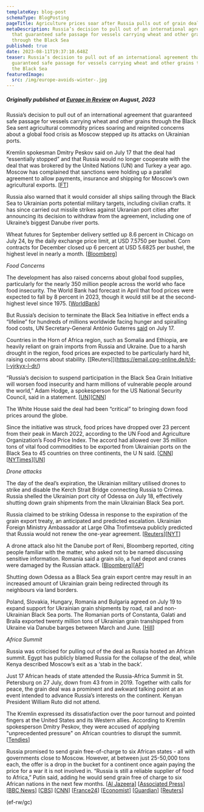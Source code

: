 ```yaml
---
templateKey: blog-post
schemaType: BlogPosting
pageTitle: Agriculture prices soar after Russia pulls out of grain deal
metaDescription: Russia’s decision to pull out of an international agreement
  that guaranteed safe passage for vessels carrying wheat and other grains
  through the Black Sea
published: true
date: 2023-08-11T19:37:10.648Z
teaser: Russia’s decision to pull out of an international agreement that
  guaranteed safe passage for vessels carrying wheat and other grains through
  the Black Sea
featuredImage:
  src: /img/europe-avoids-winter-.jpg
---
```

##### *Originally published at [Europe in Review](https://email.cpg-online.de/t/d-CD8FFE624CBF34712540EF23F30FEDED) on August, 2023*

Russia’s decision to pull out of an international agreement that guaranteed safe passage for vessels carrying wheat and other grains through the Black Sea sent agricultural commodity prices soaring and reignited concerns about a global food crisis as Moscow stepped up its attacks on Ukrainian ports.

Kremlin spokesman Dmitry Peskov said on July 17 that the deal had “essentially stopped” and that Russia would no longer cooperate with the deal that was brokered by the United Nations (UN) and Turkey a year ago. Moscow has complained that sanctions were holding up a parallel agreement to allow payments, insurance and shipping for Moscow’s own agricultural exports. [[FT](https://email.cpg-online.de/t/d-l-vjrkyx-l-ih/)]

Russia also warned that it would consider all ships sailing through the Black Sea to Ukrainian ports potential military targets, including civilian crafts. It has since carried out missile strikes against Ukranian port cities after announcing its decision to withdraw from the agreement, including one of Ukraine’s biggest Danube river ports.

Wheat futures for September delivery settled up 8.6 percent in Chicago on July 24, by the daily exchange price limit, at USD 7.5750 per bushel. Corn contracts for December closed up 6 percent at USD 5.6825 per bushel, the highest level in nearly a month. [[Bloomberg](https://email.cpg-online.de/t/d-l-vjrkyx-l-ik/)]

*Food Concerns*

The development has also raised concerns about global food supplies, particularly for the nearly 350 million people across the world who face food insecurity. The World Bank had forecast in April that food prices were expected to fall by 8 percent in 2023, though it would still be at the second-highest level since 1975. [[WorldBank](https://email.cpg-online.de/t/d-l-vjrkyx-l-iu/)]

But Russia’s decision to terminate the Black Sea Initiative in effect ends a “lifeline” for hundreds of millions worldwide facing hunger and spiralling food costs, UN Secretary-General António Guterres [said](https://email.cpg-online.de/t/d-l-vjrkyx-l-dl/) on July 17.

Countries in the Horn of Africa region, such as Somalia and Ethiopia, are heavily reliant on grain imports from Russia and Ukraine. Due to a harsh drought in the region, food prices are expected to be particularly hard hit, raising concerns about stability. [\[Reuters]](https://email.cpg-online.de/t/d-l-vjrkyx-l-dr/)

“Russia’s decision to suspend participation in the Black Sea Grain Initiative will worsen food insecurity and harm millions of vulnerable people around the world,” Adam Hodge, a spokesperson for the US National Security Council, said in a statement. [[UN](https://email.cpg-online.de/t/d-l-vjrkyx-l-dy/)][[CNN](https://email.cpg-online.de/t/d-l-vjrkyx-l-dj/)]

The White House said the deal had been “critical” to bringing down food prices around the globe.

Since the initiative was struck, food prices have dropped over 23 percent from their peak in March 2022, according to the UN Food and Agriculture Organization’s Food Price Index. The accord had allowed over 35 million tons of vital food commodities to be exported from Ukrainian ports on the Black Sea to 45 countries on three continents, the U N said. [[CNN](https://email.cpg-online.de/t/d-l-vjrkyx-l-dt/)][[NYTimes](https://email.cpg-online.de/t/d-l-vjrkyx-l-di/)][[UN](https://email.cpg-online.de/t/d-l-vjrkyx-l-dd/)]

*Drone attacks*

The day of the deal’s expiration, the Ukrainian military utilised drones to strike and disable the Kerch Strait Bridge connecting Russia to Crimea. Russia shelled the Ukrainian port city of Odessa on July 18, effectively shutting down grain shipments from the main Ukrainian Black Sea port.

Russia claimed to be striking Odessa in response to the expiration of the grain export treaty, an anticipated and predicted escalation. Ukrainian Foreign Ministry Ambassador at Large Olha Trofimtseva publicly predicted that Russia would not renew the one-year agreement. [[Reuters](https://email.cpg-online.de/t/d-l-vjrkyx-l-dh/)][[NYT](https://email.cpg-online.de/t/d-l-vjrkyx-l-dk/)]

A drone attack also hit the Danube port of Reni, Bloomberg reported, citing people familiar with the matter, who asked not to be named discussing sensitive information. Romania said a grain silo, a fuel depot and cranes were damaged by the Russian attack. [[Bloomberg](https://email.cpg-online.de/t/d-l-vjrkyx-l-du/)][[AP](https://email.cpg-online.de/t/d-l-vjrkyx-l-hl/)]

Shutting down Odessa as a Black Sea grain export centre may result in an increased amount of Ukrainian grain being redirected through its neighbours via land borders.

Poland, Slovakia, Hungary, Romania and Bulgaria agreed on July 19 to expand support for Ukrainian grain shipments by road, rail and non-Ukrainian Black Sea ports. The Romanian ports of Constanta, Galati and Braila exported twenty million tons of Ukrainian grain transhipped from Ukraine via Danube barges between March and June. [[Hill](https://email.cpg-online.de/t/d-l-vjrkyx-l-hr/)]

*Africa Summit*

Russia was criticised for pulling out of the deal as Russia hosted an African summit. Egypt has publicly blamed Russia for the collapse of the deal, while Kenya described Moscow’s exit as a ‘stab in the back’.

Just 17 African heads of state attended the Russia-Africa Summit in St. Petersburg on 27 July, down from 43 from in 2019. Together with calls for peace, the grain deal was a prominent and awkward talking point at an event intended to advance Russia’s interests on the continent. Kenyan President William Ruto did not attend.

The Kremlin expressed its dissatisfaction over the poor turnout and pointed fingers at the United States and its Western allies. According to Kremlin spokesperson Dmitry Peskov, they were accused of applying "unprecedented pressure" on African countries to disrupt the summit. [[Tendies](https://email.cpg-online.de/t/d-l-vjrkyx-l-hy/)]

Russia promised to send grain free-of-charge to six African states - all with governments close to Moscow. However, at between just 25-50,000 tons each, the offer is a drop in the bucket for a continent once again paying the price for a war it is not involved in. “Russia is still a reliable supplier of food to Africa,” Putin said, adding he would send grain free of charge to six African nations in the next few months. [[Al Jazeera](https://email.cpg-online.de/t/d-l-vjrkyx-l-hj/)] [[Associated Press](https://email.cpg-online.de/t/d-l-vjrkyx-l-ht/)] [[BBC News](https://email.cpg-online.de/t/d-l-vjrkyx-l-hi/)] [[CBS](https://email.cpg-online.de/t/d-l-vjrkyx-l-hd/)] [[CNN](https://email.cpg-online.de/t/d-l-vjrkyx-l-hh/)] [[France24](https://email.cpg-online.de/t/d-l-vjrkyx-l-hk/)] [[Economist](https://email.cpg-online.de/t/d-l-vjrkyx-l-hu/)] [[Guardian](https://email.cpg-online.de/t/d-l-vjrkyx-l-kl/)] [[Reuters](https://email.cpg-online.de/t/d-l-vjrkyx-l-kr/)]

(ef-rw/gc)